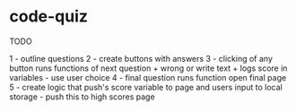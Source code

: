 # code-quiz

TODO

1 - outline questions
2 - create buttons with answers
3 - clicking of any button runs functions of next question + wrong or write text + logs score in variables - use user choice
4 - final question runs function open final page
5 - create logic that push's score variable to page and users input to local storage - push this to high scores page